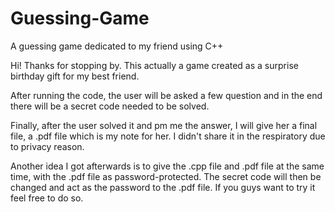 # Guessing-Game
A guessing game dedicated to my friend using C++

Hi! Thanks for stopping by. This actually a game created as a surprise birthday gift for my best friend. 

After running the code, the user will be asked a few question and in the end there will be a secret code needed to be solved. 

Finally, after the user solved it and pm me the answer, I will give her a final file, a .pdf file which is my note for her. I didn't share it in the respiratory due to privacy reason.

Another idea I got afterwards is to give the .cpp file and .pdf file at the same time, with the .pdf file as password-protected. The secret code will then be changed and act as the password to the .pdf file. If you guys want to try it feel free to do so.
